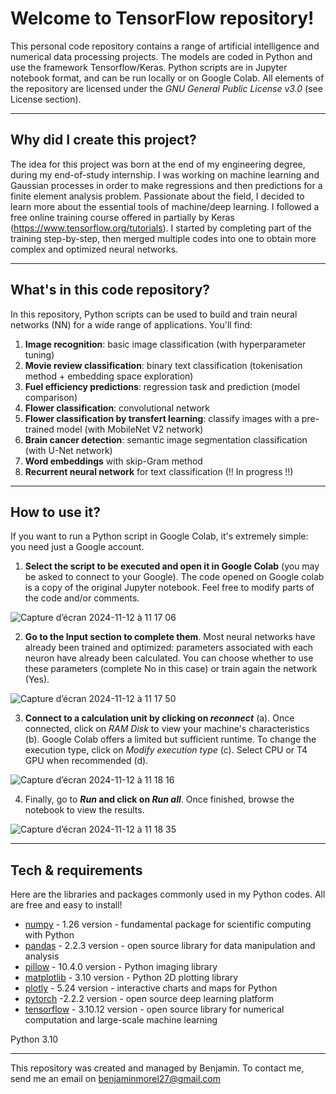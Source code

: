 # Welcome to TensorFlow repository!
This personal code repository contains a range of artificial intelligence and numerical data processing projects. The models are coded in Python and use the framework Tensorflow/Keras. Python scripts are in Jupyter notebook format, and can be run locally or on Google Colab. All elements of the repository are licensed under the *GNU General Public License v3.0* (see License section). 

---------------
## Why did I create this project?
The idea for this project was born at the end of my engineering degree, during my end-of-study internship. I was working on machine learning and Gaussian processes in order to make regressions and then predictions for a finite element analysis problem. Passionate about the field, I decided to learn more about the essential tools of machine/deep learning. I followed a free online training course offered in partially by Keras (https://www.tensorflow.org/tutorials). I started by completing part of the training step-by-step, then merged multiple codes into one to obtain more complex and optimized neural networks. 

---------------
## What's in this code repository?

In this repository, Python scripts can be used to build and train neural networks (NN) for a wide range of applications. You'll find:
1. **Image recognition**: basic image classification (with hyperparameter tuning) 
2. **Movie review classification**: binary text classification (tokenisation method + embedding space exploration)
3. **Fuel efficiency predictions**: regression task and prediction (model comparison)
4. **Flower classification**: convolutional network 
5. **Flower classification by transfert learning**: classify images with a pre-trained model (with MobileNet V2 network)
6. **Brain cancer detection**: semantic image segmentation classification (with U-Net network)
7. **Word embeddings** with skip-Gram method
8. **Recurrent neural network** for text classification (!! In progress !!)

---------------
## How to use it? 
If you want to run a Python script in Google Colab, it's extremely simple: you need just a Google account. 

1. **Select the script to be executed and open it in Google Colab** (you may be asked to connect to your Google). The code opened on Google colab is a copy of the original Jupyter notebook. Feel free to modify parts of the code and/or comments.

![Capture d’écran 2024-11-12 à 11 17 06](https://github.com/user-attachments/assets/f587d0d0-b8d5-48f6-8f2f-3a8bff9c1252)

2. **Go to the Input section to complete them**. Most neural networks have already been trained and optimized: parameters associated with each neuron have already been calculated. You can choose whether to use these parameters (complete No in this case) or train again the network (Yes).

![Capture d’écran 2024-11-12 à 11 17 50](https://github.com/user-attachments/assets/9c351c50-f1a7-47d9-bd6e-e8b10db5e41b)

3. **Connect to a calculation unit by clicking on *reconnect*** (a). Once connected, click on *RAM Disk* to view your machine's characteristics (b). Google Colab offers a limited but sufficient runtime. To change the execution type, click on *Modify execution type* (c). Select CPU or T4 GPU when recommended (d).

![Capture d’écran 2024-11-12 à 11 18 16](https://github.com/user-attachments/assets/dc202eaf-0691-4113-88ab-b8be96900b7f)

4. Finally, go to ***Run* and click on *Run all***. Once finished, browse the notebook to view the results.
   
![Capture d’écran 2024-11-12 à 11 18 35](https://github.com/user-attachments/assets/6019a3ff-937c-47be-b358-dad6b16f7772)

---------------
## Tech & requirements
Here are the libraries and packages commonly used in my Python codes. All are free and easy to install!

*   [numpy](https://numpy.org/doc/stable/index.html) - 1.26 version - fundamental package for scientific computing with Python
*   [pandas](https://pandas.pydata.org/docs/index.html) - 2.2.3 version - open source library for data manipulation and analysis
*   [pillow](https://pillow.readthedocs.io/en/stable/#) - 10.4.0 version - Python imaging library
*   [matplotlib](https://matplotlib.org/stable/) - 3.10 version - Python 2D plotting library
*   [plotly](https://plotly.com/graphing-libraries/) - 5.24 version - interactive charts and maps for Python
*   [pytorch](https://pytorch.org/) -2.2.2 version - open source deep learning platform
*   [tensorflow](https://www.tensorflow.org/) - 3.10.12 version - open source library for numerical computation and large-scale machine learning

Python 3.10

---------------
This repository was created and managed by Benjamin. To contact me, send me an email on benjaminmorel27@gmail.com 
